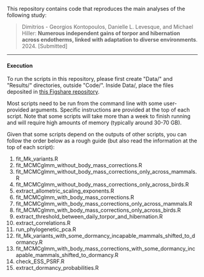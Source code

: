 This repository contains code that reproduces the main analyses of the following study:

>Dimitrios - Georgios Kontopoulos, Danielle L. Levesque, and Michael Hiller: **Numerous independent gains of torpor and hibernation across endotherms, linked with adaptation to diverse environments**. 2024. [Submitted]

---
 
#### Execution

To run the scripts in this repository, please first create "Data/" and "Results/" directories, outside "Code/". 
Inside Data/, place the files deposited in [this Figshare repository](https://doi.org/10.6084/m9.figshare.24746283).

Most scripts need to be run from the command line with some user-provided arguments. Specific instructions 
are provided at the top of each script. Note that some scripts will take more than a week to finish running and 
will require high amounts of memory (typically around 30-70 GB).

Given that some scripts depend on the outputs of other scripts, you can follow the order below 
as a rough guide (but also read the information at the top of each script):

1. fit_Mk_variants.R
2. fit_MCMCglmm_without_body_mass_corrections.R
3. fit_MCMCglmm_without_body_mass_corrections_only_across_mammals.R
4. fit_MCMCglmm_without_body_mass_corrections_only_across_birds.R
5. extract_allometric_scaling_exponents.R
6. fit_MCMCglmm_with_body_mass_corrections.R
7. fit_MCMCglmm_with_body_mass_corrections_only_across_mammals.R
8. fit_MCMCglmm_with_body_mass_corrections_only_across_birds.R
9. extract_threshold_between_daily_torpor_and_hibernation.R
10. extract_correlations.R
11. run_phylogenetic_pca.R
12. fit_Mk_variants_with_some_dormancy_incapable_mammals_shifted_to_dormancy.R
13. fit_MCMCglmm_with_body_mass_corrections_with_some_dormancy_incapable_mammals_shifted_to_dormancy.R
14. check_ESS_PSRF.R
15. extract_dormancy_probabilities.R
